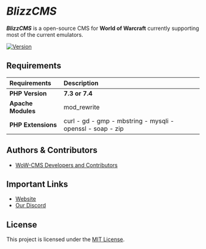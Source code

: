 # _BlizzCMS_

**_BlizzCMS_** is a open-source CMS for **World of Warcraft** currently supporting most of the current emulators.

[![Version](https://img.shields.io/badge/Version-1.1.0-green.svg?style=for-the-badge)](https://github.com/WoW-CMS/BlizzCMS/releases)

## Requirements

| Requirements | Description |
| :----------- | :---------- |
| **PHP Version** | **7.3 or 7.4** |
| **Apache Modules** | mod_rewrite |
| **PHP Extensions** | curl - gd - gmp - mbstring - mysqli - openssl - soap - zip |

## Authors & Contributors

* [WoW-CMS Developers and Contributors](https://github.com/WoW-CMS/BlizzCMS/graphs/contributors)

## Important Links

* [Website](https://wow-cms.com)
* [Our Discord](https://discord.gg/vZG9vpS)

## License

This project is licensed under the [MIT License](../LICENSE).
